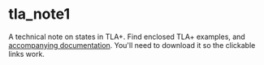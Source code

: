 # tla_note1
A technical note on states in TLA+. Find enclosed TLA+ examples, and [accompanying documentation](https://github.com/rodgarrison/tla_note1/blob/main/doc/tla.pdf). You'll need to download it so the clickable links work.
